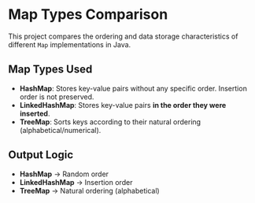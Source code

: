 # Map Types Comparison

This project compares the ordering and data storage characteristics of different `Map` implementations in Java.

## Map Types Used
- **HashMap**: Stores key-value pairs without any specific order. Insertion order is not preserved.
- **LinkedHashMap**: Stores key-value pairs **in the order they were inserted**.
- **TreeMap**: Sorts keys according to their natural ordering (alphabetical/numerical).

## Output Logic
- **HashMap** → Random order
- **LinkedHashMap** → Insertion order
- **TreeMap** → Natural ordering (alphabetical)

